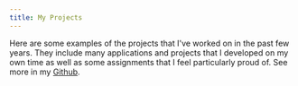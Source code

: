 ```yaml
---
title: My Projects
---
```

Here are some examples of the projects that I've worked on in the past few years. They include many applications and projects that I developed on my own time as well as some assignments that I feel particularly proud of. See more in my [Github](https://github.com/lucashzhang).